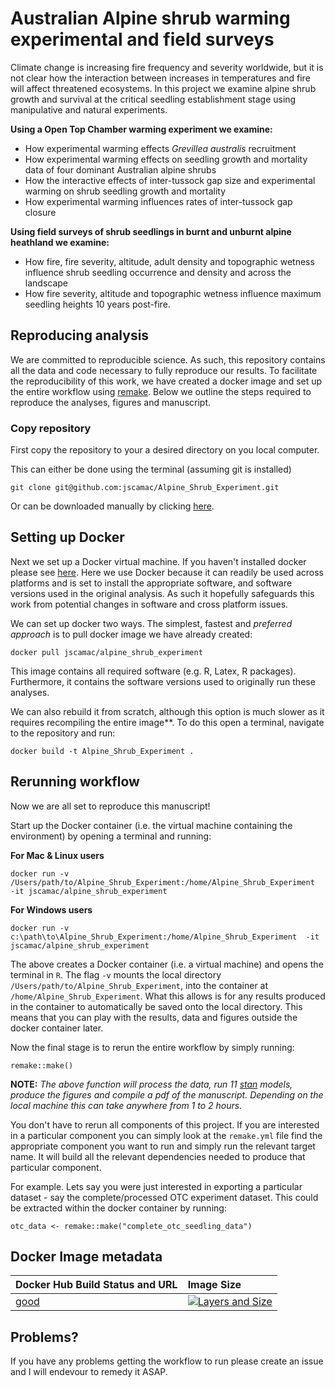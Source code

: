 # Australian Alpine shrub warming experimental and field surveys
Climate change is increasing fire frequency and severity worldwide, but it is not clear how the interaction between increases in temperatures and fire will affect threatened ecosystems. In this project we examine alpine shrub growth and survival at the critical seedling establishment stage using manipulative and natural experiments.

**Using a Open Top Chamber warming experiment we examine:**
* How experimental warming effects *Grevillea australis* recruitment
* How experimental warming effects on seedling growth and mortality data of four dominant Australian alpine shrubs
* How the interactive effects of inter-tussock gap size and experimental warming on shrub seedling growth and mortality
* How experimental warming influences rates of inter-tussock gap closure

**Using field surveys of shrub seedlings in burnt and unburnt alpine heathland we examine:**
* How fire, fire severity, altitude, adult density and topographic wetness influence shrub seedling occurrence and density and across the landscape
* How fire severity, altitude and topographic wetness influence maximum seedling heights 10 years post-fire.

## Reproducing analysis
We are committed to reproducible science. As such, this repository contains all the data and code necessary to fully reproduce our results. To facilitate the reproducibility of this work, we have created a docker image and set up the entire workflow using [remake](https://github.com/richfitz/remake). Below we outline the steps required to reproduce the analyses, figures and manuscript.

### Copy repository
First copy the repository to your a desired directory on you local computer. 

This can either be done using the terminal (assuming git is installed)

```
git clone git@github.com:jscamac/Alpine_Shrub_Experiment.git
```

Or can be downloaded manually by clicking [here](https://github.com/jscamac/Alpine_Shrub_Experiment/archive/master.zip).

## Setting up Docker
Next we set up a Docker virtual machine. If you haven't installed docker please see [here](https://www.docker.com/products/overview). Here we use Docker because it can readily be used across platforms and is set to install the appropriate software, and software versions used in the original analysis. As such it hopefully safeguards this work from potential changes in software and cross platform issues.

We can set up docker two ways. The simplest, fastest and *preferred approach* is to pull docker image we have already created:

```
docker pull jscamac/alpine_shrub_experiment
```
This image contains all required software (e.g. R, Latex, R packages). Furthermore, it contains the software versions used to originally run these analyses.


We can also rebuild it from scratch, although this option is much slower as it requires recompiling the entire image**. To do this open a terminal, navigate to the repository and run:

```
docker build -t Alpine_Shrub_Experiment .

```

## Rerunning workflow

Now we are all set to reproduce this manuscript!

Start up the Docker container (i.e. the virtual machine containing the environment) by opening a terminal and running:

**For Mac & Linux users**

```
docker run -v /Users/path/to/Alpine_Shrub_Experiment:/home/Alpine_Shrub_Experiment  -it jscamac/alpine_shrub_experiment
```


**For Windows users**

```
docker run -v c:\path\to\Alpine_Shrub_Experiment:/home/Alpine_Shrub_Experiment  -it jscamac/alpine_shrub_experiment
```

The above creates a Docker container (i.e. a virtual machine) and opens the terminal in `R`. The flag `-v` mounts the local directory `/Users/path/to/Alpine_Shrub_Experiment`, into the container at `/home/Alpine_Shrub_Experiment`. What this allows is for any results produced in the container to automatically be saved onto the local directory. This means that you can play with the results, data and figures outside the docker container later.

Now the final stage is to rerun the entire workflow by simply running:

```
remake::make()
```
**NOTE:** *The above function will process the data, run 11 [stan](http://mc-stan.org) models, produce the figures and compile a pdf of the manuscript. Depending on the local machine this can take anywhere from 1 to 2 hours.*


You don't have to rerun all components of this project. If you are interested in a particular component you can simply look at the `remake.yml` file find the appropriate component you want to run and simply run the relevant target name. It will build all the relevant dependencies needed to produce that particular component.

For example. Lets say you were just interested in exporting a particular dataset - say the complete/processed OTC experiment dataset. This could be extracted within the docker container by running:

```
otc_data <- remake::make("complete_otc_seedling_data")
```
 
## Docker Image metadata

| Docker Hub Build Status and URL                                | Image Size
| :-----------------------------------------                     | :--------------
| [good](https://registry.hub.docker.com/u/jscamac/alpine_shrub_experiment/)  | [![Layers and Size](https://images.microbadger.com/badges/image/jscamac/alpine_shrub_experiment.svg)](https://registry.hub.docker.com/u/jscamac/alpine_shrub_experiment/)

## Problems?
If you have any problems getting the workflow to run please create an issue and I will endevour to remedy it ASAP.
